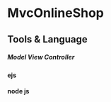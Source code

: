 # MvcOnlineShop
## Tools & Language 
   ##### Model View Controller
   #### ejs
   #### node js
    
